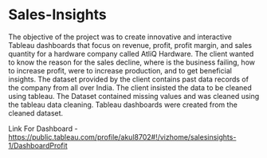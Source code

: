 # Sales-Insights
The objective of the project was to create innovative and interactive Tableau dashboards that focus on revenue, profit, profit margin, and sales quantity for a hardware company called AtliQ Hardware. The client wanted to know the reason for the sales decline, where is the business failing, how to increase profit, were to increase production, and to get beneficial insights. The dataset provided by the client contains past data records of the company from all over India. The client insisted the data to be cleaned using tableau. The Dataset contained missing values and was cleaned using the tableau data cleaning. Tableau dashboards were created from the cleaned dataset.

Link For Dashboard - https://public.tableau.com/profile/akul8702#!/vizhome/salesinsights-1/DashboardProfit

